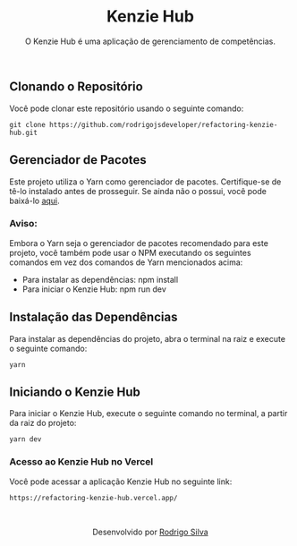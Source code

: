 <div align="center">
<h1>Kenzie Hub</h1>

<p>O Kenzie Hub é uma aplicação de gerenciamento de competências.</p>
</div>
<br />

## Clonando o Repositório

Você pode clonar este repositório usando o seguinte comando:

```
git clone https://github.com/rodrigojsdeveloper/refactoring-kenzie-hub.git
```
## Gerenciador de Pacotes

Este projeto utiliza o Yarn como gerenciador de pacotes. Certifique-se de tê-lo instalado antes de prosseguir. Se ainda não o possui, você pode baixá-lo <a href="https://classic.yarnpkg.com/lang/en/docs/install">aqui</a>.

### Aviso:

Embora o Yarn seja o gerenciador de pacotes recomendado para este projeto, você também pode usar o NPM executando os seguintes comandos em vez dos comandos de Yarn mencionados acima:

- Para instalar as dependências: npm install
- Para iniciar o Kenzie Hub: npm run dev

## Instalação das Dependências

Para instalar as dependências do projeto, abra o terminal na raiz e execute o seguinte comando:

```
yarn
```

## Iniciando o Kenzie Hub

Para iniciar o Kenzie Hub, execute o seguinte comando no terminal, a partir da raiz do projeto:

```
yarn dev
```

### Acesso ao Kenzie Hub no Vercel

Você pode acessar a aplicação Kenzie Hub no seguinte link:

```
https://refactoring-kenzie-hub.vercel.app/
```

<br/>
<p align="center">Desenvolvido por <a href="https://www.linkedin.com/in/rodrigo-de-jesus-silva/">Rodrigo Silva</a>
</p>
